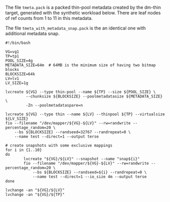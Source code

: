 The file `tmeta.pack` is a packed thin-pool metadata created by the dm-thin target,
generated with the synthetic workload below. There are leaf nodes of ref counts
from 1 to 11 in this metadata.

The file `tmeta_with_metadata_snap.pack` is the an identical one with additional
metadata snap.

```
#!/bin/bash

VG=vg1
TP=tp1
POOL_SIZE=4g
METADATA_SIZE=64m  # 64MB is the minimum size of having two bitmap blocks
BLOCKSIZE=64k
LV=lv1
LV_SIZE=1g

lvcreate ${VG} --type thin-pool --name ${TP} --size ${POOL_SIZE} \
         --chunksize ${BLOCKSIZE} --poolmetadatasize ${METADATA_SIZE} \
         -Zn --poolmetadataspare=n

lvcreate ${VG} --type thin --name ${LV} --thinpool ${TP} --virtualsize ${LV_SIZE}
fio --filename "/dev/mapper/${VG}-${LV}" --rw=randwrite --percentage_random=20 \
    --bs ${BLOCKSIZE} --randseed=32767 --randrepeat=0 \
    --name test --direct=1 --output terse

# create snapshots with some exclusive mappings
for i in {1..10}
do
        lvcreate "${VG}/${LV}" --snapshot --name "snap${i}"
        fio --filename "/dev/mapper/${VG}-${LV}" --rw=randwrite --percentage_random=20 \
            --bs ${BLOCKSIZE} --randseed=${i} --randrepeat=0 \
            --name test --direct=1 --io_size 4m --output terse
done

lvchange -an "${VG}/${LV}"
lvchange -an "${VG}/${TP}"
```
